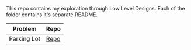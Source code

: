 This repo contains my exploration through Low Level Designs. Each of the folder contains it's separate README.

| Problem     | Repo                                                                       |
|-------------|----------------------------------------------------------------------------|
| Parking Lot | [Repo](https://github.com/subhakundu/LowLevelDesigns/tree/main/ParkingLot) |
